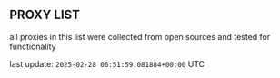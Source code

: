 ## PROXY LIST

all proxies in this list were collected from open sources and tested for functionality

last update: `2025-02-28 06:51:59.081884+00:00` UTC